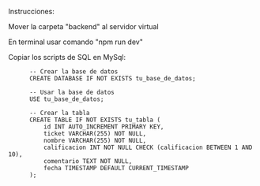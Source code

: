 Instrucciones:

Mover la carpeta "backend" al servidor virtual

En terminal usar comando "npm run dev"

  Copiar los scripts de SQL en MySql:

          -- Crear la base de datos
          CREATE DATABASE IF NOT EXISTS tu_base_de_datos;
          
          -- Usar la base de datos
          USE tu_base_de_datos;
          
          -- Crear la tabla
          CREATE TABLE IF NOT EXISTS tu_tabla (
              id INT AUTO_INCREMENT PRIMARY KEY,
              ticket VARCHAR(255) NOT NULL,
              nombre VARCHAR(255) NOT NULL,
              calificacion INT NOT NULL CHECK (calificacion BETWEEN 1 AND 10),
              comentario TEXT NOT NULL,
              fecha TIMESTAMP DEFAULT CURRENT_TIMESTAMP
          );
          


